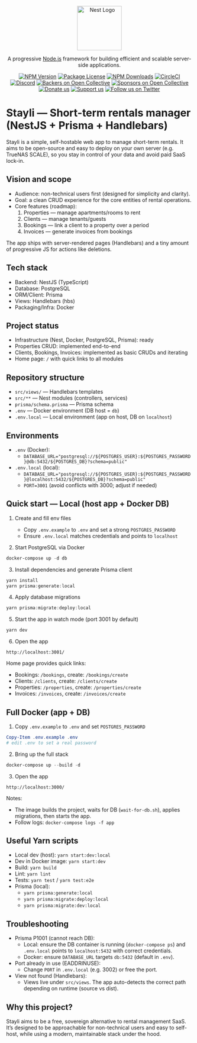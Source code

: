 <p align="center">
  <a href="http://nestjs.com/" target="blank"><img src="https://nestjs.com/img/logo-small.svg" width="120" alt="Nest Logo" /></a>
</p>

[circleci-image]: https://img.shields.io/circleci/build/github/nestjs/nest/master?token=abc123def456
[circleci-url]: https://circleci.com/gh/nestjs/nest

  <p align="center">A progressive <a href="http://nodejs.org" target="_blank">Node.js</a> framework for building efficient and scalable server-side applications.</p>
    <p align="center">
<a href="https://www.npmjs.com/~nestjscore" target="_blank"><img src="https://img.shields.io/npm/v/@nestjs/core.svg" alt="NPM Version" /></a>
<a href="https://www.npmjs.com/~nestjscore" target="_blank"><img src="https://img.shields.io/npm/l/@nestjs/core.svg" alt="Package License" /></a>
<a href="https://www.npmjs.com/~nestjscore" target="_blank"><img src="https://img.shields.io/npm/dm/@nestjs/common.svg" alt="NPM Downloads" /></a>
<a href="https://circleci.com/gh/nestjs/nest" target="_blank"><img src="https://img.shields.io/circleci/build/github/nestjs/nest/master" alt="CircleCI" /></a>
<a href="https://discord.gg/G7Qnnhy" target="_blank"><img src="https://img.shields.io/badge/discord-online-brightgreen.svg" alt="Discord"/></a>
<a href="https://opencollective.com/nest#backer" target="_blank"><img src="https://opencollective.com/nest/backers/badge.svg" alt="Backers on Open Collective" /></a>
<a href="https://opencollective.com/nest#sponsor" target="_blank"><img src="https://opencollective.com/nest/sponsors/badge.svg" alt="Sponsors on Open Collective" /></a>
  <a href="https://paypal.me/kamilmysliwiec" target="_blank"><img src="https://img.shields.io/badge/Donate-PayPal-ff3f59.svg" alt="Donate us"/></a>
    <a href="https://opencollective.com/nest#sponsor"  target="_blank"><img src="https://img.shields.io/badge/Support%20us-Open%20Collective-41B883.svg" alt="Support us"></a>
  <a href="https://twitter.com/nestframework" target="_blank"><img src="https://img.shields.io/twitter/follow/nestframework.svg?style=social&label=Follow" alt="Follow us on Twitter"></a>
</p>
  <!--[![Backers on Open Collective](https://opencollective.com/nest/backers/badge.svg)](https://opencollective.com/nest#backer)
  [![Sponsors on Open Collective](https://opencollective.com/nest/sponsors/badge.svg)](https://opencollective.com/nest#sponsor)-->

# Stayli — Short-term rentals manager (NestJS + Prisma + Handlebars)

Stayli is a simple, self-hostable web app to manage short-term rentals. It aims to be open-source and easy to deploy on your own server (e.g. TrueNAS SCALE), so you stay in control of your data and avoid paid SaaS lock-in.

## Vision and scope

- Audience: non-technical users first (designed for simplicity and clarity).
- Goal: a clean CRUD experience for the core entities of rental operations.
- Core features (roadmap):
  1. Properties — manage apartments/rooms to rent
  2. Clients — manage tenants/guests
  3. Bookings — link a client to a property over a period
  4. Invoices — generate invoices from bookings

The app ships with server-rendered pages (Handlebars) and a tiny amount of progressive JS for actions like deletions.

## Tech stack

- Backend: NestJS (TypeScript)
- Database: PostgreSQL
- ORM/Client: Prisma
- Views: Handlebars (hbs)
- Packaging/Infra: Docker

## Project status

- Infrastructure (Nest, Docker, PostgreSQL, Prisma): ready
- Properties CRUD: implemented end-to-end
- Clients, Bookings, Invoices: implemented as basic CRUDs and iterating
- Home page: `/` with quick links to all modules

## Repository structure

- `src/views/` — Handlebars templates
- `src/**` — Nest modules (controllers, services)
- `prisma/schema.prisma` — Prisma schema
- `.env` — Docker environment (DB host = `db`)
- `.env.local` — Local environment (app on host, DB on `localhost`)

## Environments

- `.env` (Docker):
  - `DATABASE_URL="postgresql://${POSTGRES_USER}:${POSTGRES_PASSWORD}@db:5432/${POSTGRES_DB}?schema=public"`
- `.env.local` (local):
  - `DATABASE_URL="postgresql://${POSTGRES_USER}:${POSTGRES_PASSWORD}@localhost:5432/${POSTGRES_DB}?schema=public"`
  - `PORT=3001` (avoid conflicts with 3000; adjust if needed)

## Quick start — Local (host app + Docker DB)

1. Create and fill env files
   - Copy `.env.example` to `.env` and set a strong `POSTGRES_PASSWORD`
   - Ensure `.env.local` matches credentials and points to `localhost`

2. Start PostgreSQL via Docker

```powershell
docker-compose up -d db
```

3. Install dependencies and generate Prisma client

```powershell
yarn install
yarn prisma:generate:local
```

4. Apply database migrations

```powershell
yarn prisma:migrate:deploy:local
```

5. Start the app in watch mode (port 3001 by default)

```powershell
yarn dev
```

6. Open the app

```
http://localhost:3001/
```

Home page provides quick links:

- Bookings: `/bookings`, create: `/bookings/create`
- Clients: `/clients`, create: `/clients/create`
- Properties: `/properties`, create: `/properties/create`
- Invoices: `/invoices`, create: `/invoices/create`

## Full Docker (app + DB)

1. Copy `.env.example` to `.env` and set `POSTGRES_PASSWORD`

```powershell
Copy-Item .env.example .env
# edit .env to set a real password
```

2. Bring up the full stack

```powershell
docker-compose up --build -d
```

3. Open the app

```
http://localhost:3000/
```

Notes:

- The image builds the project, waits for DB (`wait-for-db.sh`), applies migrations, then starts the app.
- Follow logs: `docker-compose logs -f app`

## Useful Yarn scripts

- Local dev (host): `yarn start:dev:local`
- Dev in Docker image: `yarn start:dev`
- Build: `yarn build`
- Lint: `yarn lint`
- Tests: `yarn test` / `yarn test:e2e`
- Prisma (local):
  - `yarn prisma:generate:local`
  - `yarn prisma:migrate:deploy:local`
  - `yarn prisma:migrate:dev:local`

## Troubleshooting

- Prisma P1001 (cannot reach DB):
  - Local: ensure the DB container is running (`docker-compose ps`) and `.env.local` points to `localhost:5432` with correct credentials.
  - Docker: ensure `DATABASE_URL` targets `db:5432` (default in `.env`).
- Port already in use (EADDRINUSE):
  - Change `PORT` in `.env.local` (e.g. 3002) or free the port.
- View not found (Handlebars):
  - Views live under `src/views`. The app auto-detects the correct path depending on runtime (source vs dist).

## Why this project?

Stayli aims to be a free, sovereign alternative to rental management SaaS. It’s designed to be approachable for non-technical users and easy to self-host, while using a modern, maintainable stack under the hood.
